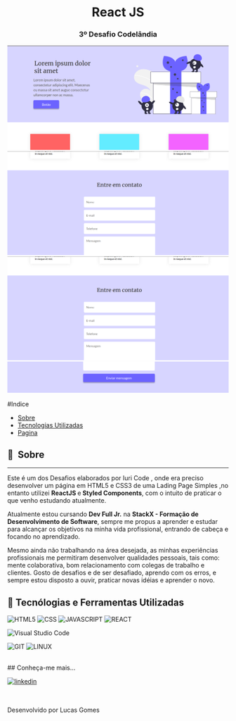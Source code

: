 <h1 align="center">React JS</h1>
<h3 align="center">3º Desafio Codelândia</h3>

<p align="center">
  <img src="https://github.com/llucasgomes/One-Page/blob/main/src/assets/images/Tela1.png" alt="Imagem do Desafio 3"/>
  <img src="https://github.com/llucasgomes/One-Page/blob/main/src/assets/images/Tela3.png" alt="Imagem do Desafio 3"/>
  <img src="https://github.com/llucasgomes/One-Page/blob/main/src/assets/images/Tela3.png" alt="Imagem do Desafio 3"/>
  <img src="https://github.com/llucasgomes/One-Page/blob/main/src/assets/images/Tela4.png" alt="Imagem do Desafio 3"/>
  
</p>
#Indice

- [Sobre](#-sobre)
- [Tecnologias Utilizadas](#-tecnologias-utilizadas)
- [Pagina](https://jordan-shoes-react.vercel.app/)

## 🔖&nbsp; Sobre

---

Este é um dos Desafios elaborados por Iuri Code , onde era preciso desenvolver um página em HTML5 e CSS3 de uma Lading Page Simples ,no entanto utilizei <strong>ReactJS </strong>e<strong> Styled Components</strong>, com o intuito de praticar o que venho estudando atualmente.

Atualmente estou cursando <strong>Dev Full Jr.</strong> na <strong>StackX - Formação de Desenvolvimento de Software</strong>,
sempre me propus a aprender e estudar para alcançar os objetivos na minha vida profissional, entrando de cabeça e focando no aprendizado.

Mesmo ainda não trabalhando na área desejada, as minhas experiências profissionais me permitiram desenvolver qualidades pessoais, tais como: mente colaborativa, bom relacionamento com colegas de trabalho e clientes. Gosto de desafios e de ser desafiado, aprendo com os erros, e sempre estou disposto a ouvir, praticar novas idéias e aprender o novo.
<br>

## 🚀 Tecnólogias e Ferramentas Utilizadas

![HTML5](https://img.shields.io/badge/HTML5-E34F26?style=for-the-badge&logo=html5&logoColor=white) ![CSS](https://img.shields.io/badge/CSS3-1572B6?style=for-the-badge&logo=css3&logoColor=white) ![JAVASCRIPT](https://img.shields.io/badge/JavaScript-F7DF1E?style=for-the-badge&logo=javascript&logoColor=black) ![REACT](https://img.shields.io/badge/React-20232A?style=for-the-badge&logo=react&logoColor=61DAFB)

![Visual Studio Code](https://img.shields.io/badge/Visual_Studio-5C2D91?style=for-the-badge&logo=visual%20studio&logoColor=white)

![GIT](https://img.shields.io/badge/Git-E34F26?style=for-the-badge&logo=git&logoColor=white) ![LINUX](https://img.shields.io/badge/Linux-E34F26?style=for-the-badge&logo=linux&logoColor=black)

<br>
## Conheça-me mais...

[<img src='https://img.shields.io/badge/LinkedIn-0077B5?style=for-the-badge&logo=linkedin&logoColor=white' alt='linkedin' height='30'>](https://www.linkedin.com/in/llucasgomess/)

<br><br>
Desenvolvido por Lucas Gomes
